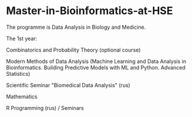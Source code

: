 # Master-in-Bioinformatics-at-HSE

The programme is Data Analysis in Biology and Medicine.

The 1st year:

Combinatorics and Probability Theory (optional course) 

Modern Methods of Data Analysis (Machine Learning and Data Analysis in Bioinformatics. Building Predictive Models with ML and Python. Advanced Statistics)

Scientific Seminar "Biomedical Data Analysis" (rus)

Mathematics

R Programming (rus) / Seminars
